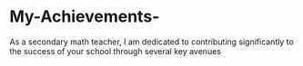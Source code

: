 # My-Achievements-
As a secondary math teacher, I am dedicated to contributing significantly to the success of your school through several key avenues
